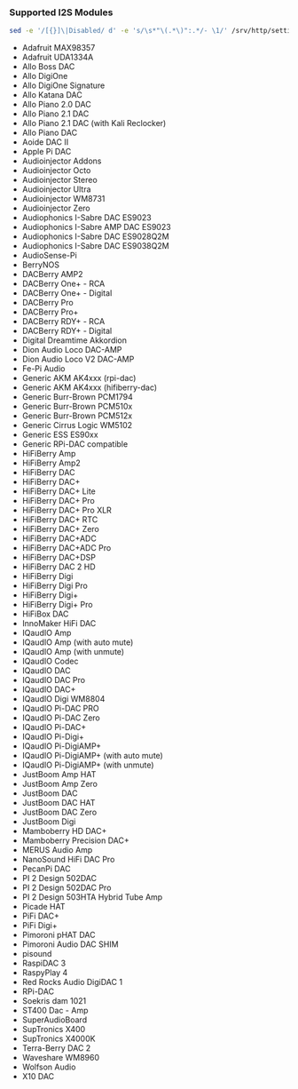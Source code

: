 ### Supported I2S Modules
```sh
sed -e '/[{}]\|Disabled/ d' -e 's/\s*"\(.*\)":.*/- \1/' /srv/http/settings/system-i2s.json
```

- Adafruit MAX98357
- Adafruit UDA1334A
- Allo Boss DAC
- Allo DigiOne
- Allo DigiOne Signature
- Allo Katana DAC
- Allo Piano 2.0 DAC
- Allo Piano 2.1 DAC
- Allo Piano 2.1 DAC (with Kali Reclocker)
- Allo Piano DAC
- Aoide DAC II
- Apple Pi DAC
- Audioinjector Addons
- Audioinjector Octo
- Audioinjector Stereo
- Audioinjector Ultra
- Audioinjector WM8731
- Audioinjector Zero
- Audiophonics I-Sabre DAC ES9023
- Audiophonics I-Sabre AMP DAC ES9023
- Audiophonics I-Sabre DAC ES9028Q2M
- Audiophonics I-Sabre DAC ES9038Q2M
- AudioSense-Pi
- BerryNOS
- DACBerry AMP2
- DACBerry One+ - RCA
- DACBerry One+ - Digital
- DACBerry Pro
- DACBerry Pro+
- DACBerry RDY+ - RCA
- DACBerry RDY+ - Digital
- Digital Dreamtime Akkordion
- Dion Audio Loco DAC-AMP
- Dion Audio Loco V2 DAC-AMP
- Fe-Pi Audio
- Generic AKM AK4xxx (rpi-dac)
- Generic AKM AK4xxx (hifiberry-dac)
- Generic Burr-Brown PCM1794
- Generic Burr-Brown PCM510x
- Generic Burr-Brown PCM512x
- Generic Cirrus Logic WM5102
- Generic ESS ES90xx
- Generic RPi-DAC compatible
- HiFiBerry Amp
- HiFiBerry Amp2
- HiFiBerry DAC
- HiFiBerry DAC+
- HiFiBerry DAC+ Lite
- HiFiBerry DAC+ Pro
- HiFiBerry DAC+ Pro XLR
- HiFiBerry DAC+ RTC
- HiFiBerry DAC+ Zero
- HiFiBerry DAC+ADC
- HiFiBerry DAC+ADC Pro
- HiFiBerry DAC+DSP
- HiFiBerry DAC 2 HD
- HiFiBerry Digi
- HiFiBerry Digi Pro
- HiFiBerry Digi+
- HiFiBerry Digi+ Pro
- HiFiBox DAC
- InnoMaker HiFi DAC
- IQaudIO Amp
- IQaudIO Amp (with auto mute)
- IQaudIO Amp (with unmute)
- IQaudIO Codec
- IQaudIO DAC
- IQaudIO DAC Pro
- IQaudIO DAC+
- IQaudIO Digi WM8804
- IQaudIO Pi-DAC PRO
- IQaudIO Pi-DAC Zero
- IQaudIO Pi-DAC+
- IQaudIO Pi-Digi+
- IQaudIO Pi-DigiAMP+
- IQaudIO Pi-DigiAMP+ (with auto mute)
- IQaudIO Pi-DigiAMP+ (with unmute)
- JustBoom Amp HAT
- JustBoom Amp Zero
- JustBoom DAC
- JustBoom DAC HAT
- JustBoom DAC Zero
- JustBoom Digi
- Mamboberry HD DAC+
- Mamboberry Precision DAC+
- MERUS Audio Amp
- NanoSound HiFi DAC Pro
- PecanPi DAC
- PI 2 Design 502DAC
- PI 2 Design 502DAC Pro
- PI 2 Design 503HTA Hybrid Tube Amp
- Picade HAT
- PiFi DAC+
- PiFi Digi+
- Pimoroni pHAT DAC
- Pimoroni Audio DAC SHIM
- pisound
- RaspiDAC 3
- RaspyPlay 4
- Red Rocks Audio DigiDAC 1
- RPi-DAC
- Soekris dam 1021
- ST400 Dac - Amp
- SuperAudioBoard
- SupTronics X400
- SupTronics X4000K
- Terra-Berry DAC 2
- Waveshare WM8960
- Wolfson Audio
- X10 DAC
